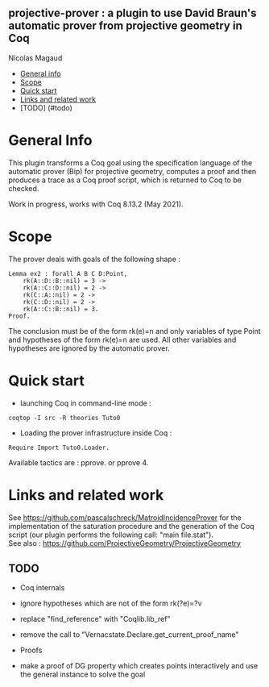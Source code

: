 ## projective-prover : a plugin to use David Braun's automatic prover from projective geometry in Coq
Nicolas Magaud

* [General info](#general-info)
* [Scope](#scope)
* [Quick start](#quick-start)
* [Links and related work](#links)
* [TODO] (#todo)

# General Info

This plugin transforms a Coq goal using the specification language of the automatic prover (Bip) for projective geometry, computes a proof and then produces a trace as a Coq proof script, which is returned to Coq to be checked.

Work in progress, works with Coq 8.13.2 (May 2021).

# Scope

The prover deals with goals of the following shape :
```
Lemma ex2 : forall A B C D:Point,
    rk(A::D::B::nil) = 3 ->
    rk(A::C::D::nil) = 2 ->
    rk(C::A::nil) = 2 ->
    rk(C::D::nil) = 2 ->
    rk(A::C::B::nil) = 3.
Proof.
```
The conclusion must be of the form rk(e)=n and only variables of type Point and hypotheses of the form rk(e)=n are used. All other variables and hypotheses are ignored by the automatic prover.


# Quick start
- launching Coq in command-line mode :
```
coqtop -I src -R theories Tuto0
```
- Loading the prover infrastructure inside Coq :
```
Require Import Tuto0.Loader.
```

Available tactics are : pprove. or pprove 4.


# Links and related work
See https://github.com/pascalschreck/MatroidIncidenceProver for the implementation of the saturation procedure and the generation of the Coq script (our plugin performs the following call: "main file.stat").<br>
See also : https://github.com/ProjectiveGeometry/ProjectiveGeometry


## TODO
- Coq internals
* ignore hypotheses which are not of the form rk(?e)=?v

* replace "find_reference" with "Coqlib.lib_ref"

* remove the call to "Vernacstate.Declare.get_current_proof_name"

- Proofs
* make a proof of DG property which creates points interactively and use the general instance to solve the goal